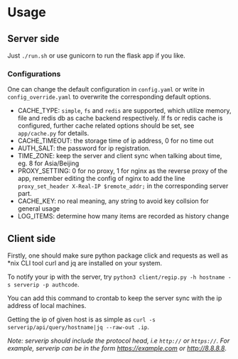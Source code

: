 # Usage

## Server side

Just `./run.sh` or use gunicorn to run the flask app if you like.

### Configurations

One can change the default configuration in `config.yaml` or write in `config_override.yaml` to overwrite the corresponding default options.

* CACHE_TYPE: `simple`, `fs` and `redis` are supported, which utilize memory, file and redis db as cache backend respectively. If fs or redis cache is configured, further cache related options should be set, see `app/cache.py` for details.
* CACHE_TIMEOUT: the storage time of ip address, 0 for no time out
* AUTH_SALT: the password for ip registration.
* TIME_ZONE: keep the server and client sync when talking about time, eg. 8 for Asia/Beijing
* PROXY_SETTING: 0 for no proxy, 1 for nginx as the reverse proxy of the app, remember editing the config of nginx to add the line `proxy_set_header X-Real-IP $remote_addr;` in the corresponding server part.
* CACHE_KEY: no real meaning, any string to avoid key collsion for general usage
* LOG_ITEMS: determine how many items are recorded as history change

## Client side

Firstly, one should make sure python package click and requests as well as *nix CLI tool curl and jq are installed on your system.

To notify your ip with the server, try `python3 client/regip.py -h hostname -s serverip -p authcode`.

You can add this command to crontab to keep the server sync with the ip address of local machines.

Getting the ip of given host is as simple as `curl -s serverip/api/query/hostname|jq --raw-out .ip`.

*Note: serverip should include the protocol head, i.e `http://` or `https://`. For example, serverip can be in the form https://example.com or http://8.8.8.8*.